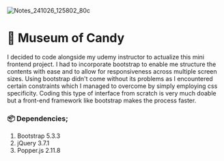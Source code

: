 ![Notes_241026_125802_80c](https://github.com/user-attachments/assets/78502e88-070a-4201-8a07-a14c54613415)

# 🍭 Museum of Candy
I decided to code alongside my udemy instructor to actualize this mini frontend project. I had to incorporate bootstrap to enable me structure the contents with ease and to allow for responsiveness across multiple screen sizes. Using bootstrap didn't come without its problems as I encountered certain constraints which I managed to overcome by simply employing css specificity. Coding this type of interface from scratch is very much doable but a front-end framework like bootstrap makes the process faster. 


### 📦 Dependencies;
1. Bootstrap 5.3.3
2. jQuery 3.7.1
3. Popper.js 2.11.8
